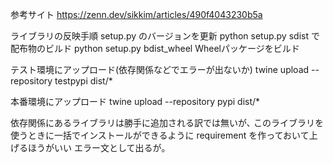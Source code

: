参考サイト
https://zenn.dev/sikkim/articles/490f4043230b5a

ライブラリの反映手順
setup.py のバージョンを更新
python setup.py sdist で配布物のビルド
python setup.py bdist_wheel Wheelパッケージをビルド

テスト環境にアップロード(依存関係などでエラーが出ないか)
twine upload --repository testpypi dist/*

本番環境にアップロード
twine upload --repository pypi dist/*

依存関係にあるライブラリは勝手に追加される訳では無いが､
このライブラリを使うときに一括でインストールができるように
requirement を作っておいて上げるほうがいい
エラー文として出るが｡